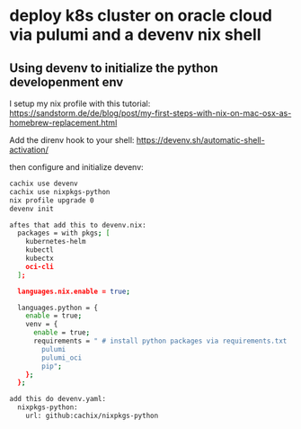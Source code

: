 # deploy k8s cluster on oracle cloud via pulumi and a devenv nix shell
## Using devenv to initialize the python developenment env
I setup my nix profile with this tutorial: https://sandstorm.de/de/blog/post/my-first-steps-with-nix-on-mac-osx-as-homebrew-replacement.html

Add the direnv hook to your shell:
https://devenv.sh/automatic-shell-activation/

then configure and initialize devenv:
```bash
cachix use devenv
cachix use nixpkgs-python
nix profile upgrade 0
devenv init

aftes that add this to devenv.nix:
  packages = with pkgs; [
    kubernetes-helm
    kubectl
    kubectx
    oci-cli
  ];

  languages.nix.enable = true;

  languages.python = {
    enable = true;
    venv = {
      enable = true;
      requirements = " # install python packages via requirements.txt
        pulumi
        pulumi_oci
        pip";
    };
  };

add this do devenv.yaml:
  nixpkgs-python:
    url: github:cachix/nixpkgs-python
```

